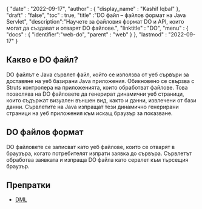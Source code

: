 {
  "date" : "2022-09-17",
  "author" : {
    "display_name" : "Kashif Iqbal"
},
  "draft" : "false",
  "toc" : true,
  "title" :"DO файл – файлов формат на Java Servlet",
  "description":"Научете за файловия формат DO и API, които могат да създават и отварят DO файлове.",
  "linktitle" : "DO",
  "menu" : {
    "docs" : {
      "identifier":"web-do",
      "parent" : "web"
}
},
  "lastmod" : "2022-09-17"
}

## Какво е DO файл?

DO файлът е Java сървлет файл, който се използва от уеб сървъри за доставяне на уеб базирани Java приложения. Обикновено се свързва с Struts контролера на приложенията, които обработват файлове. Това позволява на DO файловете да генерират динамични уеб страници, които съдържат визуален външен вид, както и данни, извлечени от бази данни. Сървлетите на Java изпращат тези динамично генерирани страници на уеб приложения към искащ браузър за показване.

## DO файлов формат

DO файловете се записват като уеб файлове, които се отварят в браузъра, когато потребителят изпрати заявка до сървъра. Сървлетът обработва заявката и изпраща DO файла като сервлет към търсещия браузър.

## Препратки

* [DML](https://www.upi.pr.it/docs/dynref/pdreferencep8.htm)

